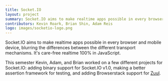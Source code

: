 ```yaml
---
title: Socket.IO
layout: project
summary: Socket.IO aims to make realtime apps possible in every browser and mobile device, blurring the differences between the different transport mechanisms. It's care-free realtime 100% in JavaScript.
contributors: Kevin Roark, Brian Shin, Adam Reis
logo: images/socketio-logo.png
---
```

Socket.IO aims to make realtime apps possible in every browser and mobile device, blurring the differences between the different transport mechanisms. It's care-free realtime 100% in JavaScript.

This semester Kevin, Adam, and Brian worked on a few different projects for Socket.IO: adding binary support for Socket.IO v1.0, making a better assertion framework for testing, and adding Browserstack support for [Zuul](https://github.com/defunctzombie/zuul).
